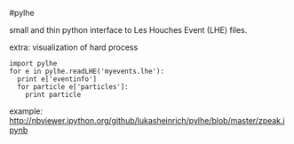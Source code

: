 #pylhe

small and thin python interface to Les Houches Event (LHE) files.

extra: visualization of hard process

    import pylhe
    for e in pylhe.readLHE('myevents.lhe'):
      print e['eventinfo']
      for particle e['particles']:
        print particle

example:
http://nbviewer.ipython.org/github/lukasheinrich/pylhe/blob/master/zpeak.ipynb

